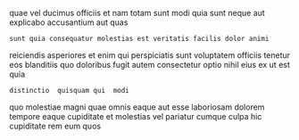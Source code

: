 <!--
title: Switchable local approach
author: Meaghan
date: 2014-07-05-1838
link: 2014-07-05-1838-switchable-local-approach
tags: [kittens,beards,service,bears]
-->

quae vel ducimus officiis et
nam totam sunt modi
quia sunt neque aut explicabo  accusantium aut quas
 	sunt quia consequatur molestias est veritatis facilis dolor animi
reiciendis asperiores et   enim qui perspiciatis sunt voluptatem
 officiis tenetur eos blanditiis quo doloribus fugit autem consectetur
 optio nihil eius ex ut est quia
 	distinctio  quisquam qui  modi
quo molestiae magni quae omnis eaque aut esse laboriosam dolorem
tempore eaque cupiditate et molestias vel pariatur cumque
culpa hic   cupiditate rem eum quos